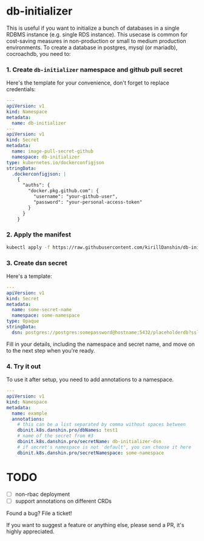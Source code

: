 # db-initializer

This is useful if you want to initialize a bunch of databases in a single RDBMS instance (e.g. single RDS instance). This usecase is common for cost-saving measures in non-production or small to medium production environments.
To create a database in postgres, mysql (or mariadb), cocroachdb, you need to:

### 1. Create `db-initializer` namespace and github pull secret

Here's the template for your convenience, don't forget to replace credentials:

```yaml
---
apiVersion: v1
kind: Namespace
metadata:
  name: db-initializer
---
apiVersion: v1
kind: Secret
metadata:
  name: image-pull-secret-github
  namespace: db-initializer
type: kubernetes.io/dockerconfigjson
stringData:
  .dockerconfigjson: |
    {
      "auths": {
        "docker.pkg.github.com": {
          "username": "your-github-user",
          "password": "your-personal-access-token"
        }
      }
    }
```

### 2. Apply the manifest

```bash
kubectl apply -f https://raw.githubusercontent.com/kirillDanshin/db-initializer/master/deployment/combined.yaml
```

### 3. Create dsn secret

Here's a template:

```yaml
---
apiVersion: v1
kind: Secret
metadata:
  name: some-secret-name
  namespace: some-namespace
type: Opaque
stringData:
  dsn: postgres://postgres:somepassword@hostname:5432/placeholderdb?sslmode=disable
```

Fill in your details, including the namespace and secret name, and move on to the next step when you're ready.

### 4. Try it out

To use it after setup, you need to add annotations to a namespace.

```yaml
---
apiVersion: v1
kind: Namespace
metadata:
  name: example
  annotations:
    # this can be a list separated by comma without spaces between
    dbinit.k8s.danshin.pro/dbNames: test1
    # name of the secret from #3
    dbinit.k8s.danshin.pro/secretName: db-initializer-dsn
    # if secret's namespace is not 'default', you can choose it here
    dbinit.k8s.danshin.pro/secretNamespace: some-namespace
```

# TODO

- [ ] non-rbac deployment
- [ ] support annotations on different CRDs

Found a bug? File a ticket!

If you want to suggest a feature or anything else, please send a PR, it's highly appreciated.
